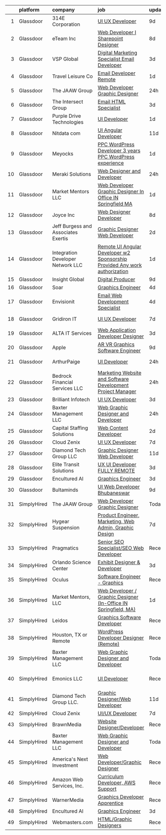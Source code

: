 

|    | platform    | company                             | job                                                                                                                                                                                                                                                                                                                                                                                                                                                                                                                                                                                                                                                                                                                                                                                                                                                                                                                                                                                                                                                                                                                                                                                                                                                                                                                                                    | update_time   | location                  |
|---:|:------------|:------------------------------------|:-------------------------------------------------------------------------------------------------------------------------------------------------------------------------------------------------------------------------------------------------------------------------------------------------------------------------------------------------------------------------------------------------------------------------------------------------------------------------------------------------------------------------------------------------------------------------------------------------------------------------------------------------------------------------------------------------------------------------------------------------------------------------------------------------------------------------------------------------------------------------------------------------------------------------------------------------------------------------------------------------------------------------------------------------------------------------------------------------------------------------------------------------------------------------------------------------------------------------------------------------------------------------------------------------------------------------------------------------------|:--------------|:--------------------------|
|  1 | Glassdoor   | 314E Corporation                    | [UI UX Developer](https://www.glassdoor.com/partner/jobListing.htm?pos=124&ao=1136043&s=58&guid=00000182ba06d456ac848b926c951333&src=GD_JOB_AD&t=SR&vt=w&ea=1&cs=1_8b1f1186&cb=1660978386363&jobListingId=1008064929711&jrtk=3-0-1gat0dl3ui14r801-1gat0dl4eg2ok800-65cbce1654851f09-)                                                                                                                                                                                                                                                                                                                                                                                                                                                                                                                                                                                                                                                                                                                                                                                                                                                                                                                                                                                                                                                                  | 9d            | Remote                    |
|  2 | Glassdoor   | eTeam Inc                           | [Web Developer I  Sharepoint Designer](https://www.glassdoor.com/partner/jobListing.htm?pos=114&ao=1110586&s=58&guid=00000182ba06d456ac848b926c951333&src=GD_JOB_AD&t=SR&vt=w&ea=1&cs=1_25bdf3b4&cb=1660978386360&jobListingId=1008066878548&cpc=3BA4CE39D5B5DEF5&jrtk=3-0-1gat0dl3ui14r801-1gat0dl4eg2ok800-850d932022c0bcc9--6NYlbfkN0Dtmpfj98iB4C0jJJOWen3Era3IQfJzNZ4PFwBIKpo80E20bU78zJ3qEgsYTK5DSPzuclvV91SisNWEKTRqgjREJl8qL5FgOUjzi02qgR1gqdgVoYCVdoiSQWs_6sV0PbQu6hjJGDTziVQRi1HM42vBckjptE7aIC_lp1RQcBvCaDRqAl_A3ENu8PewGKQpueUrpBNZF0hJ3vAXAUwfFhNU9_qR7AcYSB7EhHK392IBbwwIXXRUa_001rRPmTffRonITW6w1wCiqvxqoqsRvhsd_QNS7XrCBPjtOjstJnaz1Qw6MZ5vDaY2nSTBr5-XW4OScO44lt_eLLTkyQ3tt9hZET2Htz19SqIFI7kxRzmx3nidWMqDPD_HYlImm6J8EGeJ2vLinv2n6xeiTiLLJkH8iC_vBdPW_b4vVXVC_eDJPvJSy5KgW89yWMxzYWXh_hF3EuvoWh6zOhNi98YN8iKZI_6nbVgCXYFm0sdwCcQg-b4aFIjPG3BXVJ_1etcnzSsfyJljcJypsVFwaEqclxEy)                                                                                                                                                                                                                                                                                                                                                                                                                                                        | 8d            | Hartford, CT              |
|  3 | Glassdoor   | VSP Global                          | [Digital Marketing Specialist Email Developer](https://www.glassdoor.com/partner/jobListing.htm?pos=125&ao=1136043&s=58&guid=00000182ba06d456ac848b926c951333&src=GD_JOB_AD&t=SR&vt=w&cs=1_da70bdb5&cb=1660978386364&jobListingId=1008074289207&jrtk=3-0-1gat0dl3ui14r801-1gat0dl4eg2ok800-9bf6d4fb7280fa57-)                                                                                                                                                                                                                                                                                                                                                                                                                                                                                                                                                                                                                                                                                                                                                                                                                                                                                                                                                                                                                                          | 3d            | Remote                    |
|  4 | Glassdoor   | Travel   Leisure Co                 | [Email Developer  Remote ](https://www.glassdoor.com/partner/jobListing.htm?pos=123&ao=1136043&s=58&guid=00000182ba06d456ac848b926c951333&src=GD_JOB_AD&t=SR&vt=w&cs=1_c28ef4ae&cb=1660978386363&jobListingId=1008078533693&jrtk=3-0-1gat0dl3ui14r801-1gat0dl4eg2ok800-767561cd7f52016b-)                                                                                                                                                                                                                                                                                                                                                                                                                                                                                                                                                                                                                                                                                                                                                                                                                                                                                                                                                                                                                                                              | 1d            | Orlando, FL               |
|  5 | Glassdoor   | The JAAW Group                      | [Web Developer Graphic Designer](https://www.glassdoor.com/partner/jobListing.htm?pos=116&ao=1136043&s=58&guid=00000182ba06d456ac848b926c951333&src=GD_JOB_AD&t=SR&vt=w&ea=1&cs=1_75ee937b&cb=1660978386360&jobListingId=1008080633516&jrtk=3-0-1gat0dl3ui14r801-1gat0dl4eg2ok800-5abbcc4b1884925f-)                                                                                                                                                                                                                                                                                                                                                                                                                                                                                                                                                                                                                                                                                                                                                                                                                                                                                                                                                                                                                                                   | 24h           | Cottonwood Heights, UT    |
|  6 | Glassdoor   | The Intersect Group                 | [Email HTML Specialist](https://www.glassdoor.com/partner/jobListing.htm?pos=109&ao=1110586&s=58&guid=00000182ba06d456ac848b926c951333&src=GD_JOB_AD&t=SR&vt=w&ea=1&cs=1_9e78a3ec&cb=1660978386360&jobListingId=1008074370447&cpc=0FE1F5EA2BC84A01&jrtk=3-0-1gat0dl3ui14r801-1gat0dl4eg2ok800-22c56744a00dd6d9--6NYlbfkN0D3PcU9heefYh9TtgByvMoljOix8d9QGO4-sOduKDD9bT1jZI9CfBWrR-yhgruQBi7BODCzZdeBCVxltjTcoLfa9fjLk7NMFbxIrl9F5qP5psuaO9TR_rl8p70B1b0bwKQhJG9MZh2IuOyJto0tZsNoJrw3F83L99OynJJIDCLJuZYXtySHDGkwyagBHaLJOEP-fAbLPh3wML_e2DoxskTftIrr9hlJJnGMyL9HPhZWJWYU8YPaOfZ3LWS5IqVUVSaBJOHzOm8FRczTubk84l4W7N3RAX7_rN4yLelELPua0xfYNHQp9YGIMtVfjKuls2fWY44ZFH29DYEzSgH78WjPk0YWepqRJSoPP8YHcIkloZrwbviaB9vuXC60ohReOjn54E2fEgAgNml3IjBCJZx2Ker0zudjeN3hd8radjW6wnTJDkGjw462lbR7K0ys_kxy2e2hsWCQQ6IlCoF6sCl_B9QT78OSfkmK_mwj0ALLoJyhXuLAnz2xLpkNFMcHGV_00aCWumMG5s6-wfhd7fWv)                                                                                                                                                                                                                                                                                                                                                                                                                                                                       | 3d            | Plano, TX                 |
|  7 | Glassdoor   | Purple Drive Technologies           | [UI Developer](https://www.glassdoor.com/partner/jobListing.htm?pos=115&ao=1136043&s=58&guid=00000182ba06d456ac848b926c951333&src=GD_JOB_AD&t=SR&vt=w&ea=1&cs=1_92d51326&cb=1660978386360&jobListingId=1008078525467&jrtk=3-0-1gat0dl3ui14r801-1gat0dl4eg2ok800-32b0d37c21cbbe82-)                                                                                                                                                                                                                                                                                                                                                                                                                                                                                                                                                                                                                                                                                                                                                                                                                                                                                                                                                                                                                                                                     | 1d            | Texas City, TX            |
|  8 | Glassdoor   | Nitdata com                         | [UI Angular Developer](https://www.glassdoor.com/partner/jobListing.htm?pos=119&ao=1136043&s=58&guid=00000182ba06d456ac848b926c951333&src=GD_JOB_AD&t=SR&vt=w&ea=1&cs=1_ad8e8fc4&cb=1660978386363&jobListingId=1008060270540&jrtk=3-0-1gat0dl3ui14r801-1gat0dl4eg2ok800-5bf0e03d5c811775-)                                                                                                                                                                                                                                                                                                                                                                                                                                                                                                                                                                                                                                                                                                                                                                                                                                                                                                                                                                                                                                                             | 11d           | Burlington, MA            |
|  9 | Glassdoor   | Meyocks                             | [PPC WordPress Developer   3  years PPC   WordPress experience](https://www.glassdoor.com/partner/jobListing.htm?pos=102&ao=1110586&s=58&guid=00000182ba06d456ac848b926c951333&src=GD_JOB_AD&t=SR&vt=w&ea=1&cs=1_283b161b&cb=1660978386359&jobListingId=1008079757167&cpc=D975E6D323D47586&jrtk=3-0-1gat0dl3ui14r801-1gat0dl4eg2ok800-d55211a0a42f0edf--6NYlbfkN0DukAwDndutArnS8OT3znlJ-TW2KpK_7rZjO0LfXc6UVE5AelGnR9zi1FaVyKVSX7fW8iH7ZjBYylKtq2aRV0H4uUyYnvuAr2WaxvQ_YIsNaGQZ_Sc5PvQb_k3If6tOc1qL-6qorCWnoenGz4MDUdi0A6Zz92HRj2fzY8hoDQuSL8Y4aSyXX_DsP61_5rEK6r1ZQPlQFjRB_kKvstToN49O782nHxQk9zfe-MU6Dhc4jmekStxS2hMEDqmhf8uI43YlS0TBeZt1z6tWnAs2O9RnVoux6rd6LExxzo8oW5OBVFRI5-HBqYtRVwleK6dz1trTwKgjP5saEaNHF5m-IFEz_HuZjcFXb6n68Y8pUz9XqqqrE88ElN3ZoI98Z9pAoM9e6f5RSyc07MqiPdkc-WjO-8ifbIOJoIJKeER_Y8KgxjKxcQCv56UxxiTuKusecKSVE4kvlSS5dyQ29oE6ExuNLjY_Ps2y7HoJZMRkGAszqnPwTA83hitLY2KzUDMr1hndvr7CStLmesrFeFCq8CPWI1TNBs9wLbx_CXqwJ8mXTTQFLpmop8y6)                                                                                                                                                                                                                                                                                                                                                                                               | 1d            | West Des Moines, IA       |
| 10 | Glassdoor   | Meraki Solutions                    | [Web Designer and Developer](https://www.glassdoor.com/partner/jobListing.htm?pos=106&ao=1110586&s=58&guid=00000182ba06d456ac848b926c951333&src=GD_JOB_AD&t=SR&vt=w&ea=1&cs=1_61d046c1&cb=1660978386359&jobListingId=1008081345836&cpc=FA84DF7EA1EC2398&jrtk=3-0-1gat0dl3ui14r801-1gat0dl4eg2ok800-20fcbee1eb88c48d--6NYlbfkN0BWi3eEu-Q0UpxkIUpdrJzmOxHi_XGcoZO2CjQXftiTGI9fTokWfZjTPkpzgBplrcMHEj60FUOAAjJF_SEv7CdTX2l153xa5mQfM55bnHf2pCufnXbA_nbXhgULVW4M0NFEb8U0XItsl9xVUnBCmHEpoi_IUS2Qom6lIOV5pTXvIXF_NF9MsHTArhePxnKDA4rGYBp02rvSxS0IFAVkO0qtxl7n8EJ8QF7uQ6OJTl8Y5hpJ2Obo9kw7xZubo4DOa-OFqRgDqoHNgNRLQl-HTHF16pnjzzoxuGQ29T0fywCkBxhpqbiGay1Ag7iCh_xvUhmq-DUlZyit38nBPKXT0zyIFFPB4v5O0flnyT0KAXQkJBJawYQ9yGzsYBXAyqJLi-Lt-oCMCCDWvtKTANmX0hZns5Jvrf_Kg_XCOlpPMnL2_dF3kjnYGi8Mtn_P-IsoTN--DnGqYb80_T9Vt44VSFSDhYLQSgRKV_Pu8xFMH-mQRrkU_dhIcERmrQZGVE-GODOcEuljL626LrLg76kGu1tOMIY-xnX2RUw%3D)                                                                                                                                                                                                                                                                                                                                                                                                                                                    | 24h           | Remote                    |
| 11 | Glassdoor   | Market Mentors  LLC                 | [Web Developer   Graphic Designer  In Office IN Springfield  MA ](https://www.glassdoor.com/partner/jobListing.htm?pos=101&ao=1110586&s=58&guid=00000182ba06d456ac848b926c951333&src=GD_JOB_AD&t=SR&vt=w&ea=1&cs=1_c16afce2&cb=1660978386358&jobListingId=1008078790022&cpc=A3A70288DE13670E&jrtk=3-0-1gat0dl3ui14r801-1gat0dl4eg2ok800-7da6e7b47f097f2d--6NYlbfkN0DrgQq5ECBajiuqohNCSf6c7_2Cek-sBUhiO2bmmkiCIRqTyLZK6QXQOrumORkPUcDOTFlUvI4Ol4VU9OnnMsi7fzzm7gca_O-4Z6fJZ-Iw7PyI9v2UiSnSWih_ykDp1O2havbOVXSJPQli0gkBJCG6QZwZcb-LbnEMTRAVNeXGVa-9O9rFJGMh7mnc3SdDEamAIk49BjvDwxsd1J6PS72rMKPQlaF_VK2tSJTFgSTU_pnp2iJNtJvFIOE1h9dQbrC9cjvtt8F2fKVjPX21T7yjrFihEKnCQdnJcgeyloPFdnmigpXc07O_IP9a5ch1fiNXMxEwHLjLzm4Rx0Y2wzPZpFh1np3IHvChUyAsIH_Yo2vAg-jBH7xYCmUJucP-go5bKavObxTZD0ENJmIqV5I2Yi_NZG_zLuGocqbI2A8mVfVZA-sLCddwyOLMlRqvUGoo7dzBBWdIX40RkI8kzZ8qXydFjAfc8fv0IXpyr_Fowx4_-8OV2CeZD8rYhXsr5xezggm0yCJLqQ%3D%3D)                                                                                                                                                                                                                                                                                                                                                                                                                                 | 1d            | Springfield, MA           |
| 12 | Glassdoor   | Joyce  Inc                          | [Web Designer Developer](https://www.glassdoor.com/partner/jobListing.htm?pos=104&ao=1110586&s=58&guid=00000182ba06d456ac848b926c951333&src=GD_JOB_AD&t=SR&vt=w&ea=1&cs=1_3ac6e7d5&cb=1660978386359&jobListingId=1008067001313&cpc=BA15C3E50D27FFE8&jrtk=3-0-1gat0dl3ui14r801-1gat0dl4eg2ok800-0808452861b2c58f--6NYlbfkN0Bd-kcuCQtFSZaFOpNra10QcN4twG3O5kNaxw30qdscHvBfYwwSa5GmMdPyP8QE6nGOfWwoY_1AmoA8VgAJ6Er8qBxw7QX8yd33JOFdofVfwyOzL81LDE4BaQkTu1pS48yJ3cdwzEyXCcKmOw1qy6_GaqQYCuYHoOC5xSTBzAlRrHI8ZX8tiAZsUoLnJV15Diqe8F6VC9zUY2yFseIPI9ZvXTH9zCjbkj1-aP7awTWqiYXqYevS1scLab3URgyZr9Aa2XCzdnIkEbp3rWRPSBHIyVNG6uVD967SFhsWpdmd_YgqOlBdFraE1RaslO_thpUF_1ZAyT2ghNpjQFVnE8biiFMmJDCLup9Rp_H_tm_QFiR5QJMQ2apjP_jIUGMUPphJkgKZSmWr_1lI1uFwf5Qd6uVSLlGz9DtB2adeEkT4uY72_Nx7_v-h4n78EdCoMW-5DGaVY0Y0fr4glTL9Z_pXvUYNjb6N3drZg-UJ8fALTICIiR9zKHmC7SE-PfemPpk%3D)                                                                                                                                                                                                                                                                                                                                                                                                                                                                                        | 8d            | Pittsburgh, PA            |
| 13 | Glassdoor   | Jeff Burgess and Associates Exertis | [Graphic Designer   Web Developer](https://www.glassdoor.com/partner/jobListing.htm?pos=105&ao=1110586&s=58&guid=00000182ba06d456ac848b926c951333&src=GD_JOB_AD&t=SR&vt=w&ea=1&cs=1_6e34ef88&cb=1660978386359&jobListingId=1008076372450&cpc=4F748F1840550ABC&jrtk=3-0-1gat0dl3ui14r801-1gat0dl4eg2ok800-a87381051c7c70d8--6NYlbfkN0BBGG9LMNqL16EzDx9S3nKk4b6IwprgSJginr0DZD_oW5yEAmn-tqn__dirEdhobilUXGynBkX8oC05O4qGCNbFpzJlkWEmzWOj6hDMGr8hgeZZtwdzUglKGrgSBvKyoEWlhFZg9sdHmlu0-YUGSwGzMxLwzPQvGfaKm9_uYY2dOVJBHGmnbJkXogK6MyeLNyTTiT_9Rk3HdXEmu0UP0y7o3AFny9FvPBQUuh2jRIEQ5WLTEh4iIlV-JyDAA2oB0bj2PlvgZVguJaxSeWxncL6L81vUJb4ju7A6Hi2vx5XMzdqOsObgfAOO62lISjoS-ZKIBGlO6DB0ycbgY3JiJokrZmI1gTGHNfHdZcv7j-Zv0ybgt8tQ58sJFSwe7fLc5jEWvlm_SbBXm6gnUkXyUeWq_4zEnnSzCopAVpglEjLaWbQLJcjoS0IyRX2CXqBjIauxW4ptImKGjJwn-eBxH-Yoas_4CX_U8NYhKlq3wsJQh-IQgr2NARdnY1FmBA-_2wSo6v52bMqVew%3D%3D)                                                                                                                                                                                                                                                                                                                                                                                                                                                                | 2d            | San Rafael, CA            |
| 14 | Glassdoor   | Integration Developer Network LLC   | [Remote UI Angular Developer  w2 Sponsorship Provided Any work authorization](https://www.glassdoor.com/partner/jobListing.htm?pos=121&ao=1136043&s=58&guid=00000182ba06d456ac848b926c951333&src=GD_JOB_AD&t=SR&vt=w&ea=1&cs=1_5beca2f4&cb=1660978386363&jobListingId=1008078310563&jrtk=3-0-1gat0dl3ui14r801-1gat0dl4eg2ok800-7f0ebcad889f8190-)                                                                                                                                                                                                                                                                                                                                                                                                                                                                                                                                                                                                                                                                                                                                                                                                                                                                                                                                                                                                      | 1d            | Remote                    |
| 15 | Glassdoor   | Insight Global                      | [Digital Producer](https://www.glassdoor.com/partner/jobListing.htm?pos=113&ao=1110586&s=58&guid=00000182ba06d456ac848b926c951333&src=GD_JOB_AD&t=SR&vt=w&ea=1&cs=1_a2ec5848&cb=1660978386360&jobListingId=1008065149249&cpc=654405A9B1E0A9F5&jrtk=3-0-1gat0dl3ui14r801-1gat0dl4eg2ok800-ce36b141f22d5496--6NYlbfkN0BKkHZu3wF05EeDimN_p6sYpKCMArvwa95YdH7UpkaBCoSUOkIYlUzf1Pb6Z78DI6NYp2c0EUd8Ub1ij7G3-6hHgT95PpZlrvnSOmuCMoxs5mGj0ULylIxlUCYDvYCS7-VDtSZ8EK7aglIsVCwREydsrprgivbk1Ig5oV5zQSXie93MTMf-6FiZL7e-tgMjNVE_I1WLkSxLTdhvWRR3t3r3_7rHYkj5bAcaycDVnWRgupiqicDR1drMwJMZ0oAEpGg_jnFj2PQOi1goTjvREeWXTpRX9ESjlhKw2_XGRJwHHWphJDqkLSJNrMtMACRB2ANyXePOiLrAuMC03VFXU9hcDhAPXNlqB5LubiE4caD9z2hFp_nJafTeh9H_uCzH-QCJGbTGnR3gix4msOugHnSsGCz6pVdewo2fbnF9iEAEDryty1RfRJ5Hv5-pgs3BFhMFtbox3wBslSRQ5nD9Z9yTLOf4h8kpLXypFr7jMXRASdw-4CIRWT66kAXj7l94Dmg%3D)                                                                                                                                                                                                                                                                                                                                                                                                                                                                                              | 9d            | Remote                    |
| 16 | Glassdoor   | Soar                                | [Graphics Engineer](https://www.glassdoor.com/partner/jobListing.htm?pos=128&ao=1136043&s=58&guid=00000182ba06d456ac848b926c951333&src=GD_JOB_AD&t=SR&vt=w&ea=1&cs=1_eeefc852&cb=1660978386364&jobListingId=1008072592344&jrtk=3-0-1gat0dl3ui14r801-1gat0dl4eg2ok800-a213885d1c61b2a9-)                                                                                                                                                                                                                                                                                                                                                                                                                                                                                                                                                                                                                                                                                                                                                                                                                                                                                                                                                                                                                                                                | 4d            | Remote                    |
| 17 | Glassdoor   | Envisionit                          | [Email Web Development Specialist](https://www.glassdoor.com/partner/jobListing.htm?pos=127&ao=1136043&s=58&guid=00000182ba06d456ac848b926c951333&src=GD_JOB_AD&t=SR&vt=w&ea=1&cs=1_8c55d5e2&cb=1660978386364&jobListingId=1008072193017&jrtk=3-0-1gat0dl3ui14r801-1gat0dl4eg2ok800-6182a72885452598-)                                                                                                                                                                                                                                                                                                                                                                                                                                                                                                                                                                                                                                                                                                                                                                                                                                                                                                                                                                                                                                                 | 4d            | Chicago, IL               |
| 18 | Glassdoor   | Gridiron IT                         | [UI UX Developer](https://www.glassdoor.com/partner/jobListing.htm?pos=108&ao=1110586&s=58&guid=00000182ba06d456ac848b926c951333&src=GD_JOB_AD&t=SR&vt=w&ea=1&cs=1_7fcde0be&cb=1660978386360&jobListingId=1008068605792&cpc=AC285F3A3ECA6BB0&jrtk=3-0-1gat0dl3ui14r801-1gat0dl4eg2ok800-02899a8d1aa023f1--6NYlbfkN0CTHA6cd59lXtQJ-DuZtBHQsSjOn019HaVEc20FtZol1_8bPJW14iotuMuGn0biAaFLWlSQXtAOFhMEDaJzIbr-waAQthAaptCnI55hJtCT9ZVUzpxfqh09-rERVT3nrfg1SRYodNA7eNi0X8rHXnwJtbGObLG6I_VR1MkdqTJMjvvMvJbNA3lDnIzws3iojZw9YfgK6t-CqNjxH8SuNhoPPoul8pRCogUTeoFC7-D8XA_buBmKCaMmkv3ub3n4fQDbEOU1bWkWq4i0N5Pv44_6N1eI3J72VliWUhEvr9uWCqO5AU-AeMUyp8C9l52aTnvIEcO5v9CXmL0LCEyr6ZqT-o1EWY0ZpAtOZkJ4V0JphL894Ndx5C26SjIZoYYEf-GlHqyGVtBm-6ODt7dx-p4rBTmxPcOqjnrakmCbK4fPy63AHI-cLgMDavrmQMm--UdXv-TU3NuUmPjZhB1EoujF5loIPaWXoIEjDmQu5u2goLJCE8rUuXiCwCpx_eJ1uEY%3D)                                                                                                                                                                                                                                                                                                                                                                                                                                                                                               | 7d            | Fort Belvoir, VA          |
| 19 | Glassdoor   | ALTA IT Services                    | [Web Application Developer   Designer](https://www.glassdoor.com/partner/jobListing.htm?pos=111&ao=1110586&s=58&guid=00000182ba06d456ac848b926c951333&src=GD_JOB_AD&t=SR&vt=w&cs=1_f3b37766&cb=1660978386360&jobListingId=1008074200137&cpc=56C4EA4A1A191A49&jrtk=3-0-1gat0dl3ui14r801-1gat0dl4eg2ok800-6c28291b72e36d00--6NYlbfkN0AXtvPDqDev6liskt-h_3vAUEMM26GmMOlWYCAn-kvNiXTWhOpXUsJAjGAig0pzkvYTj5MpeYtT_Tmk-_-5cLLnfKUOLtxlawba1a0ORZ_EkEUPx3Uxx3WchkhaXG76t2wO3Zmy83JQTWS_qBNlzXZuhn5agtDBqi3R42fCLwZZH2z_WtNbVgB5kVIlW3FKtt5vdXnRUhxDoPO-S0nLvOUtu8MpyS_yKUqGdgSyX_I6R2iNGQGxvoCXsR4fRX5-Y5CI2LDowN4OvUizmZrDgciHf78BkB5-0MKa9IugORox80Q_VLvImAwmMlemRD1mnCWtY00TKgO8TFCc4Q-BcOmztxvQSt8kRduL8D0H61z70cK1gu6bk8ALqAg0HPAcryVslQ6Bi1tGJweGXQY_W22UNgvHbWa5LF-K-jQ9sWZv_WGnQheAm1YIDgoXlBfRgT1KND88AHfsvqPl7DLzQxYMgIidMNjeLO9kpIgZpHnLAVbTyt_A0WbQzYBqskD382iIx0MjUCcqRZf48K0d5RkcnJMhGpEqbamB-k8U2hDe1pKoGaRKyKicvMHj7gfC_YgaRgUf2O-8LAo9o11wRnkeavQmJHJKQaWOKDoOdqWx8GnBZHx9Kf1PZrhH0UT9TF8b9W57YguN9w%3D%3D)                                                                                                                                                                                                                                                                                                                                 | 3d            | Washington, DC            |
| 20 | Glassdoor   | Apple                               | [AR VR Graphics Software Engineer](https://www.glassdoor.com/partner/jobListing.htm?pos=110&ao=1110586&s=58&guid=00000182ba06d456ac848b926c951333&src=GD_JOB_AD&t=SR&vt=w&cs=1_efeb4815&cb=1660978386359&jobListingId=1008066168739&cpc=8795CF9063CD573D&jrtk=3-0-1gat0dl3ui14r801-1gat0dl4eg2ok800-a0aedb278d95b3b3--6NYlbfkN0BvKrLyj5gPmtZO9T8euul8TCxuuKNOtzRJOomxnwSEodTz2Bc-sPZlbtkML8D-m4qkK9LgBnBj3KBdVsytPF6dQxEjHcRvPDVb4xrtQrqdetIdW4WXYCsJ9yjtIRHUkZ2qiqA0vmieN7-zC5tD55zewaQOIWpwHG25l9uO8Um0TK8Ph_4It00c1dinLBPD5x_LiUeh8XE6Sz31EB3SbksmwuZgXkJnJNk-4T5xEtRGY6fkLwGnfkhJdlC9iaMXAX0hPjI5m4dK7TVNbIwckjSkkT-WQYsQRBBJqVGmAs2FTi6JgK9HL4VZ_c-4OBhxwZHmrycuNCtY5zRk6WwG0lL7V3qw5VWFq4P6JhiNohEzJ_bfG-svYvcDWAn5vTI94J3gcBjRv2dNCdbob0R3NyDhlHy8tNWp7ueyWSk1GmedkaSvSYZEaMhq2eThPJ5Id3rJ7p7ptJIYN8ftPfqW_WrUs6q5KGeTLAExVPrAIY5zk1ZKVu2jwYMDXcp25ERSSsr12yd7jh59TxXdcTpPQDmRKLtj8Zxs8A1sKhFZGjOYG8ForbV6Xnl44Q9QPfEcn7gMZluR_bbF31TyBoMG_h7-tqGch-AGNn0I5ASZq-kvI0zoUQ5HPSrujYLRqhsh_I1nTsMp13JF4vaNxdXYtUif0t8mPYrf6WMnIbKkgNL8ccCqua2dyl7RpEpbb6KJLoYzVySeyShDY5oBfcrQIi7FAtPkUI7STfM2829iXw-JYRBMpKlgxHhWih4aJCGWr9EPuFMYwH0Og6bEcqfZHOEOTXFHBNCJ7eFpK1U0Ftqj_I_TMI7JqaQX5ltZklcUrfAdfCccYbxYqZZlI_IWhyup15czdIabYQtMmw32jOty86GznnGTQhNokBx1fqn456e3fIYWGOy4dvjjU294xVWjSDMf3b9O7KKiCESwByNGG1sIX6Cyv_EZTet6CEzmtwbW603J8FweAVl21F7hmyGw) | 9d            | Boulder, CO               |
| 21 | Glassdoor   | ArthurPaige                         | [UI Developer](https://www.glassdoor.com/partner/jobListing.htm?pos=117&ao=1136043&s=58&guid=00000182ba06d456ac848b926c951333&src=GD_JOB_AD&t=SR&vt=w&cs=1_61d8c4e6&cb=1660978386360&jobListingId=1008081714942&jrtk=3-0-1gat0dl3ui14r801-1gat0dl4eg2ok800-4ff1658bb05215b4-)                                                                                                                                                                                                                                                                                                                                                                                                                                                                                                                                                                                                                                                                                                                                                                                                                                                                                                                                                                                                                                                                          | 24h           | Fort Meade, MD            |
| 22 | Glassdoor   | Bedrock Financial Services  LLC     | [Marketing  Website and Software Development Project Manager](https://www.glassdoor.com/partner/jobListing.htm?pos=107&ao=1110586&s=58&guid=00000182ba06d456ac848b926c951333&src=GD_JOB_AD&t=SR&vt=w&ea=1&cs=1_590555cc&cb=1660978386359&jobListingId=1008081450936&cpc=7F925F5888094D6A&jrtk=3-0-1gat0dl3ui14r801-1gat0dl4eg2ok800-147b38ae2316a565--6NYlbfkN0DQhhFPqU4rUq9Wpc5KKnqLbXEAJaeUQTnyyuJ9IUK7qOJOhNxY2YnZJmMjLXoqpwosSIDLK3B6Y0AHJATXXppdox7FwG1LzOFbL1h0ar3ZOygTV0Dxq8T7h35HjWNo2xOi9x8h3hkZIctW-gSFuP8I9limrsPe7y_ZMzTbZ991tlPbl7fnTqgZKEzALXD_2rJof36FZU1J3NvvoBzKF5Dssf1Yfi4X8s0_1pEkMSH2I7ikoodcV4xIRX5-M6pP3a0kucr2RGkpeinA-ym-jUqyD6GfCTA28Y2whsMYbp3rJX_LbzuZNNSctTrVJvblZqoewiKjNedh6bXGouSUMcB2NU8lBt_X2a2XrdvFhuY-Af3ajrlzd4yYozYoOC6KGEWuxUD9zk9gSO2Ka2euSp7rdQOd87-qm4tw9Pxo2zDMIcbakJGYAsavCtFVSDjaBOeb6UQpJ6iQ2m6blSzlNwTtEedzh2xo5a2Sx3Q49XuqLNnuyM7XVEEwu0Z54UwKZsrB1UzqJfhmuA%3D%3D)                                                                                                                                                                                                                                                                                                                                                                                                                                     | 24h           | Scottsdale, AZ            |
| 23 | Glassdoor   | Brilliant Infotech                  | [UI UX Developer](https://www.glassdoor.com/partner/jobListing.htm?pos=126&ao=1136043&s=58&guid=00000182ba06d456ac848b926c951333&src=GD_JOB_AD&t=SR&vt=w&ea=1&cs=1_c27d45b2&cb=1660978386364&jobListingId=1008073607928&jrtk=3-0-1gat0dl3ui14r801-1gat0dl4eg2ok800-d31196d4c2d2e1f7-)                                                                                                                                                                                                                                                                                                                                                                                                                                                                                                                                                                                                                                                                                                                                                                                                                                                                                                                                                                                                                                                                  | 3d            | Remote                    |
| 24 | Glassdoor   | Baxter Management LLC               | [Web Graphic Designer and Developer](https://www.glassdoor.com/partner/jobListing.htm?pos=103&ao=1110586&s=58&guid=00000182ba06d456ac848b926c951333&src=GD_JOB_AD&t=SR&vt=w&ea=1&cs=1_7a34c74b&cb=1660978386359&jobListingId=1008081304458&cpc=4F748F1840550ABC&jrtk=3-0-1gat0dl3ui14r801-1gat0dl4eg2ok800-d87ffb8facdcd3fb--6NYlbfkN0AEPUwOezrB67J58irlIC6kh9bOcG3IwVTpbUphOygsMmO9dJGqAwHHCfV7eXQGkUUA4W0R5T2sPgR8i9BgOe847B1fReFN7whdxr7dxhrF1kFs-kdfJ3uG-CxxxoVtRiFyLm-ajvsvxBs_JycBHFHGM3VLXX8dmFPFGgEw8Nvn_5ftwoavHYjKA1VUeNGIcUjQJZrvDpYoJbWDwj-UQSCe55pwzaYwSnsYvuIB_t-z99M7YDactEx4DrTetmQfcSO7uLu4TKUzKpP0X5BJObcn-dIzHeCBane4l6ArNiAzE1piopcgOp1zaQqpW_v1Z_A_-6qYo1GSbf_LGwolqZ61cbgUGzHPw-9egu9iqTMDngEU6LSfYL4M9_pYRYRJzpY33imU98yt3nFIGIwjAZDFJHDHjZ4ntPo4TGecv36YGBcax6Lom0zZ2gAgYS7iveJyXm6B4MtWGDRWbZ3Uomi4QGQhTiGJG0YKpjQJoXZ5FnrwGpHPlV8z7GPLUyXArFQ%3D)                                                                                                                                                                                                                                                                                                                                                                                                                                                                            | 24h           | Columbia, TN              |
| 25 | Glassdoor   | Capital Staffing Solutions          | [Web Content Developer](https://www.glassdoor.com/partner/jobListing.htm?pos=112&ao=1110586&s=58&guid=00000182ba06d456ac848b926c951333&src=GD_JOB_AD&t=SR&vt=w&ea=1&cs=1_64e25700&cb=1660978386360&jobListingId=1008076145332&cpc=8795CF9063CD573D&jrtk=3-0-1gat0dl3ui14r801-1gat0dl4eg2ok800-8bb32b42024fd11d--6NYlbfkN0AHXq2vAVwR3IH7wgnTMdWCa3HguypIXx0DFudX-u0zu6XSU0N9gDGCMsnO9yvyAfOBmM0fm9Ew2n-iPCtQH5KjFYoP65k9zOhdkHSR8pSP84WNl7tb9LhBHqSW26SPAcgRqY92wchbV1YjTogn0oetfvIM8cBqnccKlMzZCIp-UdAakgeYThMjmhEtV8vcX73HG3JGCc4VOqk8gYM6DKIbO01WLT1ZfJhcfTC0mAwPrQ3cNVMa-ok1-AJeV3SDo8z2sXh3Bf4c_8cZ7Y957bS_B3Wgg34nuGG2mrqbLpz4rXswFC57eTp-RHz8FXWvP85VUno-3WR97zUEpILz7Mm6_fUwZDD-WyjepJaC1AhBapVzd2RMupiLyEk4jcfJbbxJrVy2_HH5oOm16hexIxLQeAwd5PVVfp5YzOoL62Coc_uH2CmA2MeP2kb9tovYjrlDgqdwsYacRvWLxFPn6gq8cFMAM_3D0D-wZRfq4vTAWMqMOr8C5kSYpZ9na3i0UHeUBtoLtF5a6g%3D%3D)                                                                                                                                                                                                                                                                                                                                                                                                                                                                           | 2d            | Remote                    |
| 26 | Glassdoor   | Cloud Zenix                         | [UI UX Developer](https://www.glassdoor.com/partner/jobListing.htm?pos=118&ao=1136043&s=58&guid=00000182ba06d456ac848b926c951333&src=GD_JOB_AD&t=SR&vt=w&ea=1&cs=1_353164e7&cb=1660978386360&jobListingId=1008068416225&jrtk=3-0-1gat0dl3ui14r801-1gat0dl4eg2ok800-add45b5797fa10f2-)                                                                                                                                                                                                                                                                                                                                                                                                                                                                                                                                                                                                                                                                                                                                                                                                                                                                                                                                                                                                                                                                  | 7d            | Remote                    |
| 27 | Glassdoor   | Diamond Tech Group LLC              | [Graphic Designer Web Developer](https://www.glassdoor.com/partner/jobListing.htm?pos=120&ao=1136043&s=58&guid=00000182ba06d456ac848b926c951333&src=GD_JOB_AD&t=SR&vt=w&ea=1&cs=1_c4fef5b0&cb=1660978386363&jobListingId=1008060890643&jrtk=3-0-1gat0dl3ui14r801-1gat0dl4eg2ok800-28b58e6b1da36ae1-)                                                                                                                                                                                                                                                                                                                                                                                                                                                                                                                                                                                                                                                                                                                                                                                                                                                                                                                                                                                                                                                   | 11d           | Troy, IL                  |
| 28 | Glassdoor   | Elite Transit Solutions             | [UX UI Developer FULLY REMOTE](https://www.glassdoor.com/partner/jobListing.htm?pos=130&ao=1136043&s=58&guid=00000182ba06d456ac848b926c951333&src=GD_JOB_AD&t=SR&vt=w&ea=1&cs=1_57327e02&cb=1660978386364&jobListingId=1008075132599&jrtk=3-0-1gat0dl3ui14r801-1gat0dl4eg2ok800-ae6744e2b58ace6d-)                                                                                                                                                                                                                                                                                                                                                                                                                                                                                                                                                                                                                                                                                                                                                                                                                                                                                                                                                                                                                                                     | 3d            | Pittsburgh, PA            |
| 29 | Glassdoor   | Encultured AI                       | [Graphics Engineer](https://www.glassdoor.com/partner/jobListing.htm?pos=129&ao=1136043&s=58&guid=00000182ba06d456ac848b926c951333&src=GD_JOB_AD&t=SR&vt=w&ea=1&cs=1_b164b01c&cb=1660978386364&jobListingId=1008074518682&jrtk=3-0-1gat0dl3ui14r801-1gat0dl4eg2ok800-8108ad4df22c509d-)                                                                                                                                                                                                                                                                                                                                                                                                                                                                                                                                                                                                                                                                                                                                                                                                                                                                                                                                                                                                                                                                | 3d            | Remote                    |
| 30 | Glassdoor   | Bultaminds                          | [UI Web Developer   Bhubaneswar](https://www.glassdoor.com/partner/jobListing.htm?pos=122&ao=1136043&s=58&guid=00000182ba06d456ac848b926c951333&src=GD_JOB_AD&t=SR&vt=w&ea=1&cs=1_72aa9cbf&cb=1660978386363&jobListingId=1008064703524&jrtk=3-0-1gat0dl3ui14r801-1gat0dl4eg2ok800-a0ba2958d05de17e-)                                                                                                                                                                                                                                                                                                                                                                                                                                                                                                                                                                                                                                                                                                                                                                                                                                                                                                                                                                                                                                                   | 9d            | Remote                    |
| 31 | SimplyHired | The JAAW Group                      | [Web Developer Graphic Designer](https://www.simplyhired.com/job/gzTs4l_hOjG_h78VlIWmV4uyXLhUc8X_vfsbkff8fGwMCpacj0s2dg?q=graphic+developer)                                                                                                                                                                                                                                                                                                                                                                                                                                                                                                                                                                                                                                                                                                                                                                                                                                                                                                                                                                                                                                                                                                                                                                                                           | Today         | Cottonwood Heights, UT    |
| 32 | SimplyHired | Hygear Suspension                   | [Product Engineer, Marketing, Web Admin, Graphic Design](https://www.simplyhired.com/job/BHtHZLUBCc7TpytRigBgrcKxlnaUU-2GMRKskjtvhA459r-eZJ67KQ?q=graphic+developer)                                                                                                                                                                                                                                                                                                                                                                                                                                                                                                                                                                                                                                                                                                                                                                                                                                                                                                                                                                                                                                                                                                                                                                                   | 7d            | Freeville, NY             |
| 33 | SimplyHired | Pragmatics                          | [Senior SEO Specialist/SEO Web Developer](https://www.simplyhired.com/job/YThmy1pqQZWCN6NpVm6jm_YsyMddiBHbrB2fuFAy04LBN_GxOXbL2A?q=graphic+developer)                                                                                                                                                                                                                                                                                                                                                                                                                                                                                                                                                                                                                                                                                                                                                                                                                                                                                                                                                                                                                                                                                                                                                                                                  | Recently      | Washington, DC            |
| 34 | SimplyHired | Orlando Science Center              | [Exhibit Designer & Developer](https://www.simplyhired.com/job/JpuP0DVPATVwH0-XnxFsc8nJ-z6kfBqXsh9luvt7lVv6oPB3kNfQcg?q=graphic+developer)                                                                                                                                                                                                                                                                                                                                                                                                                                                                                                                                                                                                                                                                                                                                                                                                                                                                                                                                                                                                                                                                                                                                                                                                             | 3d            | Orlando, FL               |
| 35 | SimplyHired | Oculus                              | [Software Engineer - Graphics](https://www.simplyhired.com/job/xbCjwrQhbqxovGP-8rSCKXPtAm59kWlyBD9NCL7KcwtCDc3QJR0EmA?q=graphic+developer)                                                                                                                                                                                                                                                                                                                                                                                                                                                                                                                                                                                                                                                                                                                                                                                                                                                                                                                                                                                                                                                                                                                                                                                                             | Recently      | Remote                    |
| 36 | SimplyHired | Market Mentors, LLC                 | [Web Developer / Graphic Designer (In-Office IN Springfield, MA)](https://www.simplyhired.com/job/O2JM3P62yfgrJ7vbOJJ1DIO2ROdM60FcioKWWNCu4XXvn1FU8pnANw?q=graphic+developer)                                                                                                                                                                                                                                                                                                                                                                                                                                                                                                                                                                                                                                                                                                                                                                                                                                                                                                                                                                                                                                                                                                                                                                          | 1d            | Hartford, CT              |
| 37 | SimplyHired | Leidos                              | [Graphics Software Developer](https://www.simplyhired.com/job/XiLQtIp9VqoMSzhsEl5m3A1RmK2utfRhHaVuMC6WZCyO9HyOYaERyg?q=graphic+developer)                                                                                                                                                                                                                                                                                                                                                                                                                                                                                                                                                                                                                                                                                                                                                                                                                                                                                                                                                                                                                                                                                                                                                                                                              | Recently      | Bethesda, MD              |
| 38 | SimplyHired | Houston, TX or Remote               | [WordPress Developer Designer (Remote)](https://www.simplyhired.com/job/h5NIRqnG6nzwtBLlFlrT64773r4CAOGZWfW6vATD8Z8CzAc7NchDIg?q=graphic+developer)                                                                                                                                                                                                                                                                                                                                                                                                                                                                                                                                                                                                                                                                                                                                                                                                                                                                                                                                                                                                                                                                                                                                                                                                    | Recently      | The Woodlands, TX         |
| 39 | SimplyHired | Baxter Management LLC               | [Web Graphic Designer and Developer](https://www.simplyhired.com/job/OLBZM1dT_aJoxR290t7MaioVBXZe3xqhanlaPARj54mrrF6_0tNS4Q?q=graphic+developer)                                                                                                                                                                                                                                                                                                                                                                                                                                                                                                                                                                                                                                                                                                                                                                                                                                                                                                                                                                                                                                                                                                                                                                                                       | Today         | Columbia, TN              |
| 40 | SimplyHired | Emonics LLC                         | [UI Developer](https://www.simplyhired.com/job/vOkugMMfBBogMsPX_1mMEr8on_k1wgHZY-AiQEYrlhMDNcV2k8dF7w?q=graphic+developer)                                                                                                                                                                                                                                                                                                                                                                                                                                                                                                                                                                                                                                                                                                                                                                                                                                                                                                                                                                                                                                                                                                                                                                                                                             | Recently      | Ohio City, OH +1 location |
| 41 | SimplyHired | Diamond Tech Group LLC.             | [Graphic Designer/Web Developer](https://www.simplyhired.com/job/EAvDMopKEG-Mtryhy23VXZ2o35fo5pKloI6f33RrsZVZxghwlF5QVA?q=graphic+developer)                                                                                                                                                                                                                                                                                                                                                                                                                                                                                                                                                                                                                                                                                                                                                                                                                                                                                                                                                                                                                                                                                                                                                                                                           | 11d           | Troy, IL                  |
| 42 | SimplyHired | Cloud Zenix                         | [UI/UX Developer](https://www.simplyhired.com/job/e1kWky_E2WIrkXoHEuUuAt_IzTB0T7sR9xKUWwXjwfr5FSTnnKVfvg?q=graphic+developer)                                                                                                                                                                                                                                                                                                                                                                                                                                                                                                                                                                                                                                                                                                                                                                                                                                                                                                                                                                                                                                                                                                                                                                                                                          | 7d            | Remote                    |
| 43 | SimplyHired | BrawnMedia                          | [Website Designer/Developer](https://www.simplyhired.com/job/78BxKl1R6BpfuVu8Kpk-1cxMOjiHDgxQMPxrbQ5J7eWU9PbYxXCHNA?q=graphic+developer)                                                                                                                                                                                                                                                                                                                                                                                                                                                                                                                                                                                                                                                                                                                                                                                                                                                                                                                                                                                                                                                                                                                                                                                                               | Recently      | Albany, NY                |
| 44 | SimplyHired | Baxter Management LLC               | [Web Graphic Designer and Developer](https://www.simplyhired.com/job/OLBZM1dT_aJoxR290t7MaioVBXZe3xqhanlaPARj54mrrF6_0tNS4Q?q=graphic+developer)                                                                                                                                                                                                                                                                                                                                                                                                                                                                                                                                                                                                                                                                                                                                                                                                                                                                                                                                                                                                                                                                                                                                                                                                       | Today         | Columbia, TN              |
| 45 | SimplyHired | America's Next Investment           | [Web Developer/Graphic Designer](https://www.simplyhired.com/job/QKwnvzyJ3bxiARhKlegLVhaw81y94PL1LG5kNUd4756_Fej731e07w?q=graphic+developer)                                                                                                                                                                                                                                                                                                                                                                                                                                                                                                                                                                                                                                                                                                                                                                                                                                                                                                                                                                                                                                                                                                                                                                                                           | Recently      | Woodland Hills, CA        |
| 46 | SimplyHired | Amazon Web Services, Inc.           | [Curriculum Developer, AWS Support](https://www.simplyhired.com/job/HK8u_W1s0Qj0XDr9nNnkhPX9sMTG6alrgg3-o7yRflu5mLBMl-pugg?q=graphic+developer)                                                                                                                                                                                                                                                                                                                                                                                                                                                                                                                                                                                                                                                                                                                                                                                                                                                                                                                                                                                                                                                                                                                                                                                                        | Recently      | Remote                    |
| 47 | SimplyHired | WarnerMedia                         | [Graphics Developer Apprentice](https://www.simplyhired.com/job/TIWR2cIJPHyYTLpGtJkGHpgD9pgZuXlGnszqk72nIuXk_6X6yfFdtQ?q=graphic+developer)                                                                                                                                                                                                                                                                                                                                                                                                                                                                                                                                                                                                                                                                                                                                                                                                                                                                                                                                                                                                                                                                                                                                                                                                            | Recently      | Atlanta, GA               |
| 48 | SimplyHired | Encultured AI                       | [Graphics Engineer](https://www.simplyhired.com/job/vcasmXJMpihUCpsO_fJRufDyE7faF5Jr-vLsd54bSKKjBE-gQAlMgQ?q=graphic+developer)                                                                                                                                                                                                                                                                                                                                                                                                                                                                                                                                                                                                                                                                                                                                                                                                                                                                                                                                                                                                                                                                                                                                                                                                                        | 3d            | Remote                    |
| 49 | SimplyHired | Webmasters.com                      | [HTML/Graphic Designers](https://www.simplyhired.com/job/1S2ki1F2e97xk1bn0P3q05lu3BQ0Tpk7KwB7Zii_z8pQmxmAAOWD5g?q=graphic+developer)                                                                                                                                                                                                                                                                                                                                                                                                                                                                                                                                                                                                                                                                                                                                                                                                                                                                                                                                                                                                                                                                                                                                                                                                                   | Recently      | Tampa, FL                 |